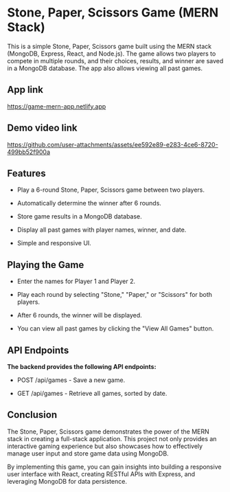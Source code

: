 # Stone, Paper, Scissors Game (MERN Stack)

This is a simple Stone, Paper, Scissors game built using the MERN stack (MongoDB, Express, React, and Node.js). The game allows two players to compete in multiple rounds, and their choices, results, and winner are saved in a MongoDB database. The app also allows viewing all past games.

## App link

https://game-mern-app.netlify.app

## Demo video link

https://github.com/user-attachments/assets/ee592e89-e283-4ce6-8720-499bb52f900a

## Features

- Play a 6-round Stone, Paper, Scissors game between two players.

- Automatically determine the winner after 6 rounds.

- Store game results in a MongoDB database.

- Display all past games with player names, winner, and date.

- Simple and responsive UI.

## Playing the Game

- Enter the names for Player 1 and Player 2.

- Play each round by selecting "Stone," "Paper," or "Scissors" for both players.

- After 6 rounds, the winner will be displayed.

- You can view all past games by clicking the "View All Games" button.


## API Endpoints

**The backend provides the following API endpoints:**

- POST /api/games - Save a new game. 

- GET /api/games - Retrieve all games, sorted by date.

## Conclusion

The Stone, Paper, Scissors game demonstrates the power of the MERN stack in creating a full-stack application. This project not only provides an interactive gaming experience but also showcases how to effectively manage user input and store game data using MongoDB. 

By implementing this game, you can gain insights into building a responsive user interface with React, creating RESTful APIs with Express, and leveraging MongoDB for data persistence. 


